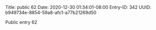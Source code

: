 Title: public 62
Date: 2020-12-30 01:34:01-08:00
Entry-ID: 342
UUID: b949734e-8854-59a8-afc1-a77b21269d50

Public entry 62
